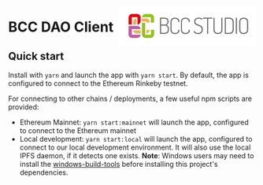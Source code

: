 <a href="https://bccstudio.biz/"><img align="right" src="src\assets\logo.png" height="80px" /></a>
# BCC DAO Client


## Quick start

Install with `yarn` and launch the app with `yarn start`. By default, the app is configured to connect to the Ethereum Rinkeby testnet.

For connecting to other chains / deployments, a few useful npm scripts are provided:

- Ethereum Mainnet: `yarn start:mainnet` will launch the app, configured to connect to the Ethereum mainnet
- Local development: `yarn start:local` will launch the app, configured to connect to our local development environment. It will also use the local IPFS daemon, if it detects one exists. 
**Note**: Windows users may need to install the [windows-build-tools](https://www.npmjs.com/package/windows-build-tools) before installing this project's dependencies.

